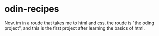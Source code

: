 # odin-recipes

Now, im in a roude that takes me to html and css, the roude is "the oding project", and this is the first project after learning the basics of html.
